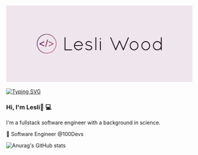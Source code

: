 
<img src="https://github.com/LDWood10/LDWood10/blob/main/cover.png">

[![Typing SVG](https://readme-typing-svg.herokuapp.com?color=FFFEFE&lines=software+engineer)](https://git.io/typing-svg)

### Hi, I'm Lesli👋 💻

I'm a fullstack software engineer with a background in science. 


🌱 Software Engineer @100Devs



![Anurag's GitHub stats](https://github-readme-stats.vercel.app/api?username=LDWood10&show_icons=true&theme=cobalt)

<!--
**LDWood10/LDWood10** is a ✨ _special_ ✨ repository because its `README.md` (this file) appears on your GitHub profile.

Here are some ideas to get you started:

- 🔭 I’m currently working on ...
- 🌱 I’m currently learning ...
- 👯 I’m looking to collaborate on ...
- 🤔 I’m looking for help with ...
- 💬 Ask me about ...
- 📫 How to reach me: ...
- 😄 Pronouns: ...
- ⚡ Fun fact: ...
-->
